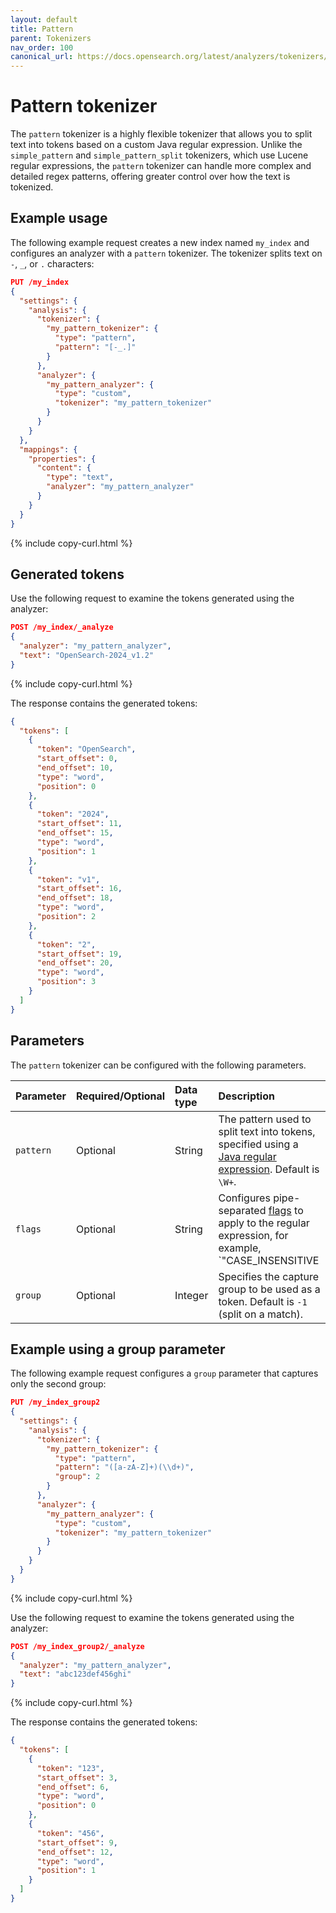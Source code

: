 ```yaml
---
layout: default
title: Pattern
parent: Tokenizers
nav_order: 100
canonical_url: https://docs.opensearch.org/latest/analyzers/tokenizers/pattern/
---
```


# Pattern tokenizer

The `pattern` tokenizer is a highly flexible tokenizer that allows you to split text into tokens based on a custom Java regular expression. Unlike the `simple_pattern` and `simple_pattern_split` tokenizers, which use Lucene regular expressions, the `pattern` tokenizer can handle more complex and detailed regex patterns, offering greater control over how the text is tokenized.

## Example usage

The following example request creates a new index named `my_index` and configures an analyzer with a `pattern` tokenizer. The tokenizer splits text on `-`, `_`, or `.` characters:

```json
PUT /my_index
{
  "settings": {
    "analysis": {
      "tokenizer": {
        "my_pattern_tokenizer": {
          "type": "pattern",
          "pattern": "[-_.]"
        }
      },
      "analyzer": {
        "my_pattern_analyzer": {
          "type": "custom",
          "tokenizer": "my_pattern_tokenizer"
        }
      }
    }
  },
  "mappings": {
    "properties": {
      "content": {
        "type": "text",
        "analyzer": "my_pattern_analyzer"
      }
    }
  }
}
```
{% include copy-curl.html %}

## Generated tokens

Use the following request to examine the tokens generated using the analyzer:

```json
POST /my_index/_analyze
{
  "analyzer": "my_pattern_analyzer",
  "text": "OpenSearch-2024_v1.2"
}
```
{% include copy-curl.html %}

The response contains the generated tokens:

```json
{
  "tokens": [
    {
      "token": "OpenSearch",
      "start_offset": 0,
      "end_offset": 10,
      "type": "word",
      "position": 0
    },
    {
      "token": "2024",
      "start_offset": 11,
      "end_offset": 15,
      "type": "word",
      "position": 1
    },
    {
      "token": "v1",
      "start_offset": 16,
      "end_offset": 18,
      "type": "word",
      "position": 2
    },
    {
      "token": "2",
      "start_offset": 19,
      "end_offset": 20,
      "type": "word",
      "position": 3
    }
  ]
}
```

## Parameters

The `pattern` tokenizer can be configured with the following parameters.

Parameter | Required/Optional | Data type | Description
:--- | :--- | :--- | :--- 
`pattern` | Optional | String | The pattern used to split text into tokens, specified using a [Java regular expression](https://docs.oracle.com/javase/8/docs/api/java/util/regex/Pattern.html). Default is `\W+`.
`flags` | Optional | String | Configures pipe-separated [flags](https://docs.oracle.com/javase/8/docs/api/java/util/regex/Pattern.html#field.summary) to apply to the regular expression, for example, `"CASE_INSENSITIVE|MULTILINE|DOTALL"`. 
`group` | Optional | Integer | Specifies the capture group to be used as a token. Default is `-1` (split on a match).

## Example using a group parameter

The following example request configures a `group` parameter that captures only the second group:

```json
PUT /my_index_group2
{
  "settings": {
    "analysis": {
      "tokenizer": {
        "my_pattern_tokenizer": {
          "type": "pattern",
          "pattern": "([a-zA-Z]+)(\\d+)",
          "group": 2
        }
      },
      "analyzer": {
        "my_pattern_analyzer": {
          "type": "custom",
          "tokenizer": "my_pattern_tokenizer"
        }
      }
    }
  }
}
```
{% include copy-curl.html %}

Use the following request to examine the tokens generated using the analyzer:

```json
POST /my_index_group2/_analyze
{
  "analyzer": "my_pattern_analyzer",
  "text": "abc123def456ghi"
}
```
{% include copy-curl.html %}

The response contains the generated tokens:

```json
{
  "tokens": [
    {
      "token": "123",
      "start_offset": 3,
      "end_offset": 6,
      "type": "word",
      "position": 0
    },
    {
      "token": "456",
      "start_offset": 9,
      "end_offset": 12,
      "type": "word",
      "position": 1
    }
  ]
}
```